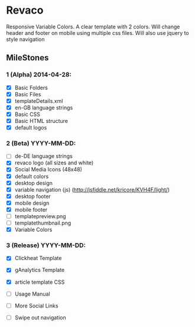 # Revaco

Responsive Variable Colors. A clear template with 2 colors. Will change header and footer on mobile using multiple css files. Will also use jquery to style navigation

## MileStones

### 1 (Alpha) 2014-04-28:
- [X] Basic Folders
- [X] Basic Files
- [X] templateDetails.xml
- [X] en-GB language strings
- [X] Basic CSS
- [X] Basic HTML structure
- [X] default logos

### 2 (Beta) YYYY-MM-DD:
- [ ] de-DE language strings
- [X] revaco logo (all sizes and white)
- [X] Social Media Icons (48x48)
- [X] default colors
- [X] desktop design
- [X] variable navigation (js) (http://jsfiddle.net/kricore/KVH4F/light/)
- [X] desktop footer
- [X] mobile design
- [X] mobile footer
- [ ] templatepreview.png
- [ ] templatethumbnail.png
- [X] Variable Colors

### 3 (Release) YYYY-MM-DD:
- [X] Clickheat Template
- [X] gAnalytics Template
- [X] article template CSS
- [ ] Usage Manual
- [ ] More Social Links
- [ ] Swipe out navigation

